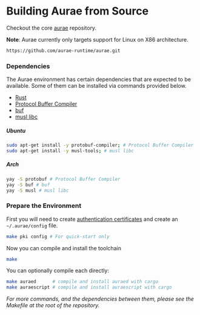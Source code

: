 # Building Aurae from Source

Checkout the core [aurae](https://github.com/aurae-runtime/aurae) repository.

**Note**: Aurae currently only targets support for Linux on X86 architecture.

```bash 
https://github.com/aurae-runtime/aurae.git
```

### Dependencies

The Aurae environment has certain dependencies that are expected to be available. Some of them can be installed via
commands provided below.

- [Rust](https://rustup.rs)
- [Protocol Buffer Compiler](https://grpc.io/docs/protoc-installation/)
- [buf](https://docs.buf.build/installation)
- [musl libc](https://musl.libc.org)

##### Ubuntu

```bash
sudo apt-get install -y protobuf-compiler; # Protocol Buffer Compiler
sudo apt-get install -y musl-tools; # musl libc
```

##### Arch

```bash
yay -S protobuf # Protocol Buffer Compiler
yay -S buf # buf
yay -S musl # musl libc 
```

### Prepare the Environment

First you will need to create [authentication certificates](/certs) and create an `~/.aurae/config` file.

```bash 
make pki config # For quick-start only
```

Now you can compile and install the toolchain

```bash 
make
```

You can optionally compile each directly:

```bash 
make auraed      # compile and install auraed with cargo
make auraescript # compile and install auraescript with cargo
```

*For more commands, and the dependencies between them, please see the Makefile at the root of the repository.*